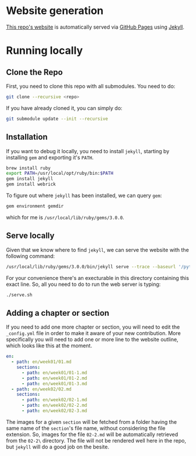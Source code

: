 # Website generation

[This repo's website](https://atcold.github.io/pytorch-Deep-Learning) is automatically served via [GitHub Pages](https://pages.github.com/) using [Jekyll](https://jekyllrb.com/).

# Running locally

## Clone the Repo

First, you need to clone this repo with all submodules. You need to do:

```bash
git clone --recursive <repo>
```

If you have already cloned it, you can simply do:

```bash
git submodule update --init --recursive
```

## Installation

If you want to debug it locally, you need to install `jekyll`, starting by installing `gem` and exporting it's `PATH`.

```bash
brew install ruby
export PATH=/usr/local/opt/ruby/bin:$PATH
gem install jekyll
gem install webrick
```

To figure out where `jekyll` has been installed, we can query `gem`:

```bash
gem environment gemdir
```

which for me is `/usr/local/lib/ruby/gems/3.0.0`.

## Serve locally

Given that we know where to find `jekyll`, we can serve the website with the following command:

```bash
/usr/local/lib/ruby/gems/3.0.0/bin/jekyll serve --trace --baseurl '/pytorch-Deep-Learning'
```

For your convenience there's an execturable in this directory containing this exact line. So, all you need to do to run the web server is typing:

```bash
./serve.sh
```

## Adding a chapter or section

If you need to add one more chapter or section, you will need to edit the `_config.yml` file in order to make it aware of your new contribution. More specifically you will need to add one or more line to the website outline, which looks like this at the moment.

```yaml
en:
  - path: en/week01/01.md
    sections:
      - path: en/week01/01-1.md
      - path: en/week01/01-2.md
      - path: en/week01/01-3.md
  - path: en/week02/02.md
    sections:
      - path: en/week02/02-1.md
      - path: en/week02/02-2.md
      - path: en/week02/02-3.md
```

The images for a given `section` will be fetched from a folder having the same name of the `section`'s file name, without considering the file extension. So, images for the file `02-2.md` will be automatically retrieved from the `02-2\` directory. The file will not be rendered well here in the repo, but `jekyll` will do a good job on the besite.

